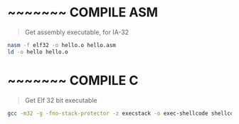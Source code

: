 # ~~~~~~~ COMPILE ASM

> Get assembly executable, for IA-32

```bash
nasm -f elf32 -o hello.o hello.asm
ld -o hello hello.o
```

# ~~~~~~~ COMPILE C

> Get Elf 32 bit executable

```bash
gcc -m32 -g -fno-stack-protector -z execstack -o exec-shellcode shellcode.c -w
```